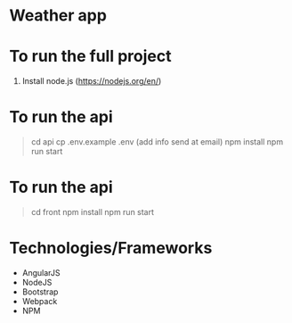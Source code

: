 # Weather app

# To run the full project

1. Install node.js (https://nodejs.org/en/)


# To run the api

> cd api
> cp .env.example .env (add info send at email)
> npm install
> npm run start

# To run the api

> cd front
> npm install
> npm run start


# Technologies/Frameworks

* AngularJS
* NodeJS
* Bootstrap
* Webpack
* NPM